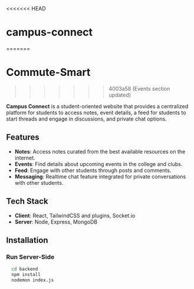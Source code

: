 <<<<<<< HEAD
# campus-connect
=======
# Commute-Smart
>>>>>>> 4003a58 (Events section updated)

**Campus Connect** is a student-oriented website that provides a centralized platform for students to access notes, event details, a feed for students to start threads and engage in discussions, and private chat options.

## Features

- **Notes**: Access notes curated from the best available resources on the internet.
- **Events**: Find details about upcoming events in the college and clubs.
- **Feed**: Engage with other students through posts and comments.
- **Messaging**: Realtime chat feature integrated for private conversations with other students.

## Tech Stack

- **Client**: React, TailwindCSS and plugins, Socket.io
- **Server**: Node, Express, MongoDB

## Installation

### Run Server-Side

```bash
  cd backend
  npm install
  nodemon index.js
